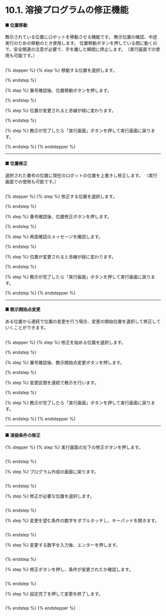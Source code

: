 # 10.1. 溶接プログラムの修正機能

#### ■ 位置移動

教示されている位置にロボットを移動させる機能です。
教示位置の確認、中途実行のための移動のとき使用します。
位置移動ボタンを押している間に動くので、安全関連の注意が必要で、手を離した瞬間に停止します。　（実行画面での使用も可能です。）

<figure><img src="./img/section5.3_1.jpg" alt=""><figcaption></figcaption></figure>

{% stepper %}
{% step %}
移動する位置を選択します。

{% endstep %}

{% step %}
番号確認後、位置移動ボタンを押します。

{% endstep %}

{% step %}
位置が変更されると赤線が緑に変わります。

{% endstep %}

{% step %}
教示が完了したら「実行画面」ボタンを押して実行画面に戻ります。

{% endstep %}
{% endstepper %}

***

#### ■ 位置修正

選択された番号の位置に現在のロボットの位置を上書きし修正します。
（実行画面での使用も可能です。）

<figure><img src="./img/section5.3_2.jpg" alt=""><figcaption></figcaption></figure>

{% stepper %}
{% step %}
修正する位置を選択します。

{% endstep %}

{% step %}
番号確認後、位置修正ボタンを押します。

{% endstep %}

{% step %}
再度確認のメッセージを確認します。

{% endstep %}

{% step %}
位置が変更されると赤線が緑に変わります。

{% endstep %}

{% step %}
教示が完了したら「実行画面」ボタンを押して実行画面に戻ります。

{% endstep %}
{% endstepper %}

***

#### ■ 教示開始点変更

ある位置から連続で位置の変更を行う場合、変更の開始位置を選択して修正していくことができます。

<figure><img src="./img/section5.3_3.jpg" alt=""><figcaption></figcaption></figure>

{% stepper %}
{% step %}
修正を始める位置を選択します。

{% endstep %}

{% step %}
番号確認後、教示開始点変更ボタンを押します。

{% endstep %}

{% step %}
変更区間を連続で教示を行います。

{% endstep %}

{% step %}
教示が完了したら「実行画面」ボタンを押して実行画面に戻ります。

{% endstep %}
{% endstepper %}

***

#### ■ 溶接条件の修正

{% stepper %}
{% step %}
実行画面の左下の修正ボタンを押します。

<figure><img src="./img/section5.3_4.jpg" alt=""><figcaption></figcaption></figure>
{% endstep %}

{% step %}
プログラム作成の画面に戻ります。

<figure><img src="./img/section5.3_5.jpg" alt=""><figcaption></figcaption></figure>
{% endstep %}

{% step %}
修正が必要な位置を選択します。

<figure><img src="./img/section5.3_6.jpg" alt=""><figcaption></figcaption></figure>
{% endstep %}

{% step %}
変更を望む条件の数字をダブルタッチし、キーパッドを開きます。

<figure><img src="./img/section5.3_7.jpg" alt=""><figcaption></figcaption></figure>
{% endstep %}

{% step %}
変更する数字を入力後、エンターを押します。

<figure><img src="./img/section5.3_8.jpg" alt=""><figcaption></figcaption></figure>
{% endstep %}

{% step %}
修正ボタンを押し、条件が変更されたか確認します。

<figure><img src="./img/section5.3_9.jpg" alt=""><figcaption></figcaption></figure>
{% endstep %}

{% step %}
設定完了を押して変更を終了します。

<figure><img src="./img/section5.3_10.jpg" alt=""><figcaption></figcaption></figure>
{% endstep %}
{% endstepper %}

